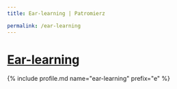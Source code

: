 ```yaml
---
title: Ear-learning | Patromierz

permalink: /ear-learning
---
```


# [Ear-learning](https://patronite.pl/ear-learning)

{% include profile.md name="ear-learning" prefix="e" %}
